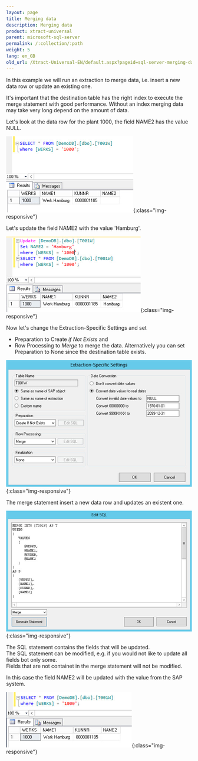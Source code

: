 ```yaml
---
layout: page
title: Merging data
description: Merging data
product: xtract-universal
parent: microsoft-sql-server
permalink: /:collection/:path
weight: 5
lang: en_GB
old_url: /Xtract-Universal-EN/default.aspx?pageid=sql-server-merging-data
---
```


In this example we will run an extraction to merge data, i.e. insert a new data row or update an existing one. 

It's important that the destination table has the right index to execute the merge statement with good performance.
Without an index merging data may take very long depend on the amount of data.  

Let's look at the data row for the plant 1000, the field NAME2 has the value NULL.

![MSSql-Select-Before-Merge](/img/content/MSSql-Select-Before-Merge.jpg){:class="img-responsive"}

Let's update the field NAME2 with the value 'Hamburg'.

![MSSql-Update-Merge-Example-Data](/img/content/MSSql-Update-Merge-Example-Data.jpg){:class="img-responsive"}

Now let's change the Extraction-Specific Settings and set 
- Preparation to Create *if Not Exists* and 
- Row Processing to *Merge*
to merge the data. 
Alternatively you can set Preparation to None since the destination table exists. 

![MSSql-Extraction-Specific-Settings-Merge-T001w](/img/content/MSSql-Extraction-Specific-Settings-Merge-T001w.jpg){:class="img-responsive"}

The merge statement insert a new data row and updates an existent one. 

![MSSql-Custom-SQL-Merge](/img/content/MSSql-Custom-SQL-Merge.jpg){:class="img-responsive"}

The SQL statement contains the fields that will be updated.<br> 
The SQL statement can be modified, e.g. if you would not like to update all fields bot only some.<br>
Fields that are not containet in the merge statement will not be modified.

In this case the field NAME2 will be updated with the value from the SAP system.

![MSSql-Select-After-Merge](/img/content/MSSql-Select-After-Merge.jpg){:class="img-responsive"}